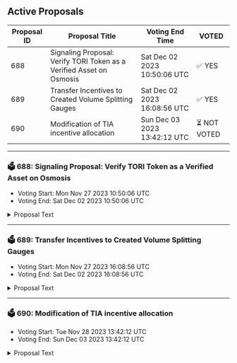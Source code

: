 ## Active Proposals

| Proposal ID | Proposal Title | Voting End Time | VOTED |
|-------------|----------------|-----------------|-------|
| 688 | Signaling Proposal: Verify TORI Token as a Verified Asset on Osmosis | Sat Dec 02 2023 10:50:06 UTC | ✅ YES |
| 689 | Transfer Incentives to Created Volume Splitting Gauges | Sat Dec 02 2023 16:08:56 UTC | ✅ YES |
| 690 | Modification of TIA incentive allocation | Sun Dec 03 2023 13:42:12 UTC | ⏳ NOT VOTED |

---

### 🗳 688: Signaling Proposal: Verify TORI Token as a Verified Asset on Osmosis
- Voting Start: Mon Nov 27 2023 10:50:06 UTC
- Voting End: Sat Dec 02 2023 10:50:06 UTC

<details>
<summary>Proposal Text</summary>
 
Teritori, a Cosmos SDK Layer 1 blockchain and a superdApp, has its utility token, TORI, which is essential for governance and accessing diverse features of the superdApp.
The TORI token was launched on October 3, 2022, and has been traded on Osmosis for many months (Osmosis Pool 816).

This proposal aims to verify the TORI token as a verified asset on Osmosis.

More details can be found on the forum discussion: https://forum.osmosis.zone/t/signaling-proposal-to-verify-tori-token-as-a-verified-asset-on-osmosis/644
</details>

---

### 🗳 689: Transfer Incentives to Created Volume Splitting Gauges
- Voting Start: Mon Nov 27 2023 16:08:56 UTC
- Voting End: Sat Dec 02 2023 16:08:56 UTC

<details>
<summary>Proposal Text</summary>
 
This proposal would move Osmosis incentives from the currently incentivized gauges to those created in the previous gauge creation proposals. 

[Gauge mapping](https://docs.google.com/spreadsheets/d/1WSpG0hhZzIUj-76ZEhOHqBYj3bkfwXglnaha-RJZgWs/edit?usp=sharing) 

**Forum Post**:[https://forum.osmosis.zone/t/create-and-incentivise-volume-splitting-incentive-gauges/635](https://forum.osmosis.zone/t/create-and-incentivise-volume-splitting-incentive-gauges/635)
</details>

---

### 🗳 690: Modification of TIA incentive allocation
- Voting Start: Tue Nov 28 2023 13:42:12 UTC
- Voting End: Sun Dec 03 2023 13:42:12 UTC

<details>
<summary>Proposal Text</summary>
 
This proposal requests that the previous incentive spends on TIA be modified to remove the minimum incentive spend restriction as well as expand the spend to further pools. 
## Background 
Proposals [665](https://www.mintscan.io/osmosis/proposals/665) and [673](https://www.mintscan.io/osmosis/proposals/673) included minimum and maximum spends of the allocated OSMO for TIA incentives. 

This was set to a minimum of 3000 OSMO/day for the TIA/USDC pool and 1500 OSMO/day for the TIA/OSMO pools, with a maximum of 6000 OSMO/day. 

These minimums were intended to ensure that sufficient liquidity arrived during the bootstrapping phase of the TIA market by providing a fee subsidy for potentially high impermanent loss during the price discovery phase. 

We are currently on Week 5 of incentives, around halfway through the incentivization period, and spending has been at the minimum level for each week beyond the initial week. Based on the 3x TIA Staking APR targets for the USDC pool and 1.5x TIA Staking APR for the OSMO pool, the minimum settings have caused overpayments of around three times the target with minimal impact on attracting further liquidity. 

The original intention of setting minimums, maximums, and an algorithmic incentive allocation was to allow incentives to taper compared to swap fees as liquidity increased. However, this seems to have been set too high as TIA has consistently been one of the most traded assets on Osmosis, even with the lower liquidity levels seen so far. 
## Proposal 
This proposal would modify the incentives allowed to be spent by the [multisig](https://osmosis.daodao.zone/dao/osmo1g6dsaslf2gyzf6yexgmefsf4c4kc7ddu0jh3jtpg4a7x9xxy6z9qttelz7/treasury) as follows: 

* Removal of Minimum incentive spend criteria for the existing spends. 
 README.md ccv.png ccvalidators_logo.png chains chains.json chains.schema.json cosmoshub_service_Governance.md cryptocrew-validators-logo.png osmosis_service_Governance.md relayers.json relayers.schema.json reports solva_logo.png update_governance_info.sh Estimated to reduce spending by ~2000 OSMO/day. 

* Addition of allowable spends of 1x TIA Staking APR on LST pairings of TIA (e.g. milkTIA/TIA). 
 README.md ccv.png ccvalidators_logo.png chains chains.json chains.schema.json cosmoshub_service_Governance.md cryptocrew-validators-logo.png osmosis_service_Governance.md relayers.json relayers.schema.json reports solva_logo.png update_governance_info.sh Minimum spend of 250 OSMO/day for the first week with no ongoing minimum. 
 README.md ccv.png ccvalidators_logo.png chains chains.json chains.schema.json cosmoshub_service_Governance.md cryptocrew-validators-logo.png osmosis_service_Governance.md relayers.json relayers.schema.json reports solva_logo.png update_governance_info.sh Maximum of 1000 OSMO/day. 
 README.md ccv.png ccvalidators_logo.png chains chains.json chains.schema.json cosmoshub_service_Governance.md cryptocrew-validators-logo.png osmosis_service_Governance.md relayers.json relayers.schema.json reports solva_logo.png update_governance_info.sh Estimated to increase spending by ~250-500 OSMO/day. 

* Addition of allowable spends of 3x TIA Staking APR on other Stable pairings (e.g. TIA/USDT or differing spreads of TIA/USDC). 
 README.md ccv.png ccvalidators_logo.png chains chains.json chains.schema.json cosmoshub_service_Governance.md cryptocrew-validators-logo.png osmosis_service_Governance.md relayers.json relayers.schema.json reports solva_logo.png update_governance_info.sh Establish a more sustainable swap fee market of 0.2% spread factor post-incentives 
 README.md ccv.png ccvalidators_logo.png chains chains.json chains.schema.json cosmoshub_service_Governance.md cryptocrew-validators-logo.png osmosis_service_Governance.md relayers.json relayers.schema.json reports solva_logo.png update_governance_info.sh Establish alternative stablecoin pairings for an large market on Osmosis 
 README.md ccv.png ccvalidators_logo.png chains chains.json chains.schema.json cosmoshub_service_Governance.md cryptocrew-validators-logo.png osmosis_service_Governance.md relayers.json relayers.schema.json reports solva_logo.png update_governance_info.sh Minimum spend of 500 OSMO/day for the first week with no ongoing minimum. 
 README.md ccv.png ccvalidators_logo.png chains chains.json chains.schema.json cosmoshub_service_Governance.md cryptocrew-validators-logo.png osmosis_service_Governance.md relayers.json relayers.schema.json reports solva_logo.png update_governance_info.sh Sharing the 6000 OSMO/day maximum cap with existing stable pools. 
 README.md ccv.png ccvalidators_logo.png chains chains.json chains.schema.json cosmoshub_service_Governance.md cryptocrew-validators-logo.png osmosis_service_Governance.md relayers.json relayers.schema.json reports solva_logo.png update_governance_info.sh Estimated to increase spending by ~1500 OSMO/day. 

This should result in a minimal net change to the level of incentives spent on TIA whilst diversifying the TIA liquidity landscape on Osmosis. 

**Forum Thread:** [https://forum.osmosis.zone/t/modification-of-tia-incentive-allocation/707](https://forum.osmosis.zone/t/modification-of-tia-incentive-allocation/707)
</details>
